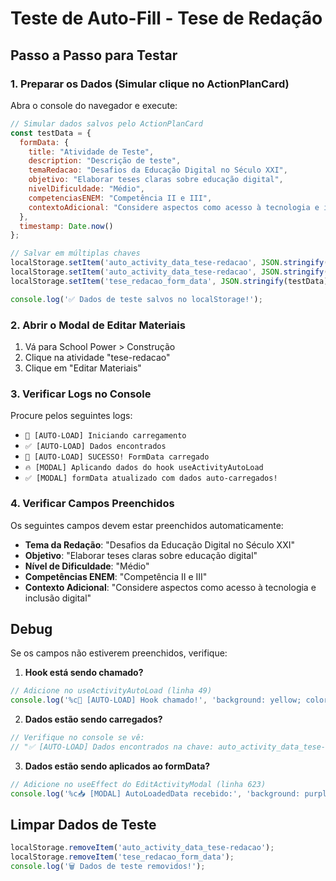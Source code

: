 # Teste de Auto-Fill - Tese de Redação

## Passo a Passo para Testar

### 1. Preparar os Dados (Simular clique no ActionPlanCard)
Abra o console do navegador e execute:

```javascript
// Simular dados salvos pelo ActionPlanCard
const testData = {
  formData: {
    title: "Atividade de Teste",
    description: "Descrição de teste",
    temaRedacao: "Desafios da Educação Digital no Século XXI",
    objetivo: "Elaborar teses claras sobre educação digital",
    nivelDificuldade: "Médio",
    competenciasENEM: "Competência II e III",
    contextoAdicional: "Considere aspectos como acesso à tecnologia e inclusão digital"
  },
  timestamp: Date.now()
};

// Salvar em múltiplas chaves
localStorage.setItem('auto_activity_data_tese-redacao', JSON.stringify(testData));
localStorage.setItem('auto_activity_data_tese-redacao', JSON.stringify(testData));
localStorage.setItem('tese_redacao_form_data', JSON.stringify(testData));

console.log('✅ Dados de teste salvos no localStorage!');
```

### 2. Abrir o Modal de Editar Materiais
1. Vá para School Power > Construção
2. Clique na atividade "tese-redacao"
3. Clique em "Editar Materiais"

### 3. Verificar Logs no Console
Procure pelos seguintes logs:
- `🔄 [AUTO-LOAD] Iniciando carregamento`
- `✅ [AUTO-LOAD] Dados encontrados`
- `🎉 [AUTO-LOAD] SUCESSO! FormData carregado`
- `🔥 [MODAL] Aplicando dados do hook useActivityAutoLoad`
- `✅ [MODAL] formData atualizado com dados auto-carregados!`

### 4. Verificar Campos Preenchidos
Os seguintes campos devem estar preenchidos automaticamente:
- **Tema da Redação**: "Desafios da Educação Digital no Século XXI"
- **Objetivo**: "Elaborar teses claras sobre educação digital"
- **Nível de Dificuldade**: "Médio"
- **Competências ENEM**: "Competência II e III"
- **Contexto Adicional**: "Considere aspectos como acesso à tecnologia e inclusão digital"

## Debug

Se os campos não estiverem preenchidos, verifique:

1. **Hook está sendo chamado?**
```javascript
// Adicione no useActivityAutoLoad (linha 49)
console.log('%c🔄 [AUTO-LOAD] Hook chamado!', 'background: yellow; color: black; padding: 5px;', { activityId, isOpen });
```

2. **Dados estão sendo carregados?**
```javascript
// Verifique no console se vê:
// "✅ [AUTO-LOAD] Dados encontrados na chave: auto_activity_data_tese-redacao"
```

3. **Dados estão sendo aplicados ao formData?**
```javascript
// Adicione no useEffect do EditActivityModal (linha 623)
console.log('%c📥 [MODAL] AutoLoadedData recebido:', 'background: purple; color: white; padding: 5px;', autoLoadedData);
```

## Limpar Dados de Teste

```javascript
localStorage.removeItem('auto_activity_data_tese-redacao');
localStorage.removeItem('tese_redacao_form_data');
console.log('🗑️ Dados de teste removidos!');
```
